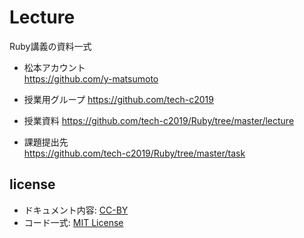 # Lecture
Ruby講義の資料一式

- 松本アカウント  
https://github.com/y-matsumoto

- 授業用グループ
https://github.com/tech-c2019

- 授業資料
https://github.com/tech-c2019/Ruby/tree/master/lecture

- 課題提出先  
https://github.com/tech-c2019/Ruby/tree/master/task

## license
- ドキュメント内容: [CC-BY](http://creativecommons.org/licenses/by/4.0/)
- コード一式: [MIT License](http://opensource.org/licenses/mit-license.php)
